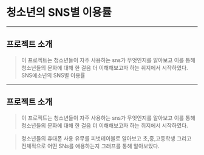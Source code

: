 # 청소년의 SNS별 이용률
----------------
## 프로젝트 소개
>이 프로젝트는 청소년들이 자주 사용하는 sns가 무엇인지를 알아보고 이를 통해 청소년들의 문화에 대해 한 걸음 더 이해해보고자 하는 취지에서 시작하였다.
>SNS에소년의 SNS별 이용률
----------------
## 프로젝트 소개
>이 프로젝트는 청소년들이 자주 사용하는 sns가 무엇인지를 알아보고 이를 통해 청소년들의 문화에 대해 한 걸음 더 이해해보고자 하는 취지에서 시작하였다.

>청소년들의 휴대폰 사용 유무를 피벗테이블로 알아보고 초,중,고등학생 그리고 전체적으로 어떤 SNs를 애용하는지 그래프를 통해 알아보았다.
